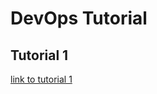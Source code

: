 # DevOps Tutorial
<!-- Replace all of the titles with relevant titles -->
<!-- More content to be added -->

## Tutorial 1
<!-- e.g. starting a new project (change title per project and give good name) -->
[link to tutorial 1](tutorial1.md)